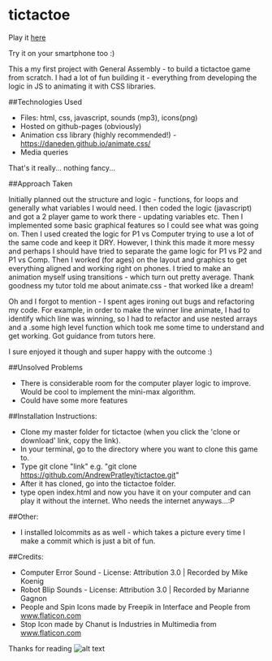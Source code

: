 # tictactoe

Play it [here](https://andrewpratley.github.io/tictactoe/)

Try it on your smartphone too :)

This a my first project with General Assembly - to build a tictactoe game from scratch. I had a lot of fun building it - everything from developing the logic in JS to animating it with CSS libraries.

##Technologies Used

- Files: html, css, javascript, sounds (mp3), icons(png)
- Hosted on github-pages (obviously)
- Animation css library (highly recommended!) - https://daneden.github.io/animate.css/
- Media queries

That's it really... nothing fancy...

##Approach Taken

Initially planned out the structure and logic - functions, for loops and generally what variables I would need. I then coded the logic (javascript) and got a 2 player game to work there - updating variables etc. Then I implemented some basic graphical features so I could see what was going on. Then I used created the logic for P1 vs Computer trying to use a lot of the same code and keep it DRY. However, I think this made it more messy and perhaps I should have tried to separate the game logic for P1 vs P2 and P1 vs Comp. Then I worked (for ages) on the layout and graphics to get everything aligned and working right on phones. I tried to make an animation myself using transitions - which turn out pretty average. Thank goodness my tutor told me about animate.css - that worked like a dream!

Oh and I forgot to mention - I spent ages ironing out bugs and refactoring my code. For example, in order to make the winner line animate, I had to identify which line was winning, so I had to refactor and use nested arrays and a .some high level function which took me some time to understand and get working. Got guidance from tutors here.

I sure enjoyed it though and super happy with the outcome :)

##Unsolved Problems

- There is considerable room for the computer player logic to improve. Would be cool to implement the mini-max algorithm.
- Could have some more features

##Installation Instructions:

- Clone my master folder for tictactoe (when you click the 'clone or download' link, copy the link).
- In your terminal, go to the directory where you want to clone this game to.
- Type git clone "link" e.g. "git clone https://github.com/AndrewPratley/tictactoe.git"
- After it has cloned, go into the tictactoe folder.
- type open index.html and now you have it on your computer and can play it without the internet. Who needs the internet anyways...:P

##Other:

- I installed lolcommits as as well - which takes a picture every time I make a commit which is just a bit of fun.

##Credits:

- Computer Error Sound - License: Attribution 3.0 | Recorded by Mike Koenig
- Robot Blip Sounds - License: Attribution 3.0 | Recorded by Marianne Gagnon
- People and Spin Icons made by Freepik in Interface and People from www.flaticon.com
- Stop Icon made by Chanut is Industries in Multimedia from www.flaticon.com

Thanks for reading ![alt text](http://www.eevblog.com/forum/Smileys/default/icon_smile_thumbsup.gif "thumbs up")
